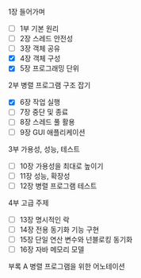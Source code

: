 1장 들어가며

- [ ] 1부 기본 원리
- [ ] 2장 스레드 안전성
- [ ] 3장 객체 공유
- [x] 4장 객체 구성
- [x] 5장 프로그래밍 단위

2부 병렬 프로그램 구조 잡기
- [x] 6장 작업 실행
- [ ] 7장 중단 및 종료
- [ ] 8장 스레드 풀 활용
- [ ] 9장 GUI 애플리케이션

3부 가용성, 성능, 테스트
- [ ] 10장 가용성을 최대로 높이기
- [ ] 11장 성능, 확장성
- [ ] 12장 병렬 프로그램 테스트

4부 고급 주제
- [ ] 13장 명시적인 락
- [ ] 14장 전용 동기화 기능 구현
- [ ] 15장 단일 연산 변수와 넌블로킹 동기화
- [ ] 16장 자바 메모리 모델

부록 A 병렬 프로그램을 위한 어노테이션
